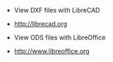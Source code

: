 * View DXF files with LibreCAD
* http://librecad.org

* View ODS files with LibreOffice
* http://www.libreoffice.org
